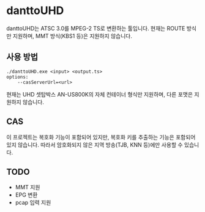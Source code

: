 # danttoUHD
danttoUHD는 ATSC 3.0를 MPEG-2 TS로 변환하는 툴입니다.
현재는 ROUTE 방식만 지원하며, MMT 방식(KBS1 등)은 지원하지 않습니다.

## 사용 방법
```
./danttoUHD.exe <input> <output.ts>
options:
	--casServerUrl=<url>
```
현재는 UHD 셋탑박스 AN-US800K의 자체 컨테이너 형식만 지원하며, 다른 포맷은 지원하지 않습니다.

## CAS
이 프로젝트는 복호화 기능이 포함되어 있지만, 복호화 키를 추출하는 기능은 포함되어 있지 않습니다.
따라서 암호화되지 않은 지역 방송(TJB, KNN 등)에만 사용할 수 있습니다.

## TODO
- MMT 지원
- EPG 변환
- pcap 입력 지원